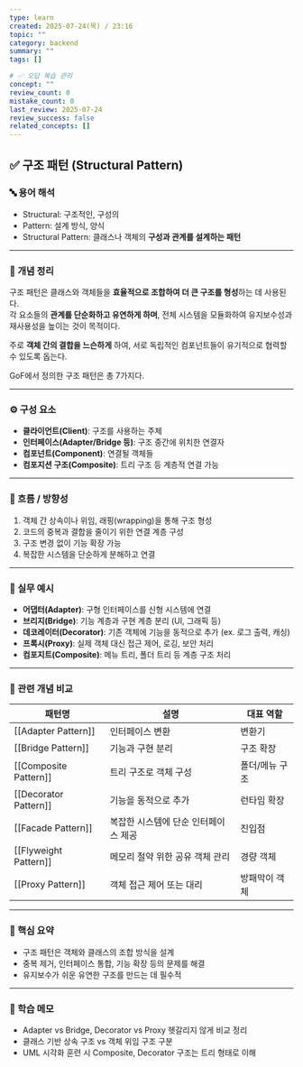```yaml
---
type: learn
created: 2025-07-24(목) / 23:16
topic: ""
category: backend
summary: ""
tags: []

# ✅ 오답 복습 관리
concept: ""
review_count: 0
mistake_count: 0
last_review: 2025-07-24
review_success: false
related_concepts: []
---
```

## ✅ 구조 패턴 (Structural Pattern)

### 🔤 용어 해석  
- Structural: 구조적인, 구성의  
- Pattern: 설계 방식, 양식  
- Structural Pattern: 클래스나 객체의 **구성과 관계를 설계하는 패턴**

---

### 📌 개념 정리  
구조 패턴은 클래스와 객체들을 **효율적으로 조합하여 더 큰 구조를 형성**하는 데 사용된다.  
각 요소들의 **관계를 단순화하고 유연하게 하며**, 전체 시스템을 모듈화하여 유지보수성과 재사용성을 높이는 것이 목적이다.

주로 **객체 간의 결합을 느슨하게** 하여, 서로 독립적인 컴포넌트들이 유기적으로 협력할 수 있도록 돕는다.

GoF에서 정의한 구조 패턴은 총 7가지다.

---

### ⚙️ 구성 요소  
- **클라이언트(Client)**: 구조를 사용하는 주체  
- **인터페이스(Adapter/Bridge 등)**: 구조 중간에 위치한 연결자  
- **컴포넌트(Component)**: 연결될 객체들  
- **컴포지션 구조(Composite)**: 트리 구조 등 계층적 연결 가능

---

### 🧭 흐름 / 방향성  
1. 객체 간 상속이나 위임, 래핑(wrapping)을 통해 구조 형성  
2. 코드의 중복과 결합을 줄이기 위한 연결 계층 구성  
3. 구조 변경 없이 기능 확장 가능  
4. 복잡한 시스템을 단순하게 분해하고 연결

---

### 💬 실무 예시  
- **어댑터(Adapter)**: 구형 인터페이스를 신형 시스템에 연결  
- **브리지(Bridge)**: 기능 계층과 구현 계층 분리 (UI, 그래픽 등)  
- **데코레이터(Decorator)**: 기존 객체에 기능을 동적으로 추가 (ex. 로그 출력, 캐싱)  
- **프록시(Proxy)**: 실제 객체 대신 접근 제어, 로깅, 보안 처리  
- **컴포지트(Composite)**: 메뉴 트리, 폴더 트리 등 계층 구조 처리

---

### 🔁 관련 개념 비교  
| 패턴명                   | 설명                   | 대표 역할    |
| --------------------- | -------------------- | -------- |
| [[Adapter Pattern]]   | 인터페이스 변환             | 변환기      |
| [[Bridge Pattern]]    | 기능과 구현 분리            | 구조 확장    |
| [[Composite Pattern]] | 트리 구조로 객체 구성         | 폴더/메뉴 구조 |
| [[Decorator Pattern]] | 기능을 동적으로 추가          | 런타임 확장   |
| [[Facade Pattern]]    | 복잡한 시스템에 단순 인터페이스 제공 | 진입점      |
| [[Flyweight Pattern]] | 메모리 절약 위한 공유 객체 관리   | 경량 객체    |
| [[Proxy Pattern]]             | 객체 접근 제어 또는 대리       | 방패막이 객체  |

---

### 🎯 핵심 요약  
- 구조 패턴은 객체와 클래스의 조합 방식을 설계  
- 중복 제거, 인터페이스 통합, 기능 확장 등의 문제를 해결  
- 유지보수가 쉬운 유연한 구조를 만드는 데 필수적

---

### 🧠 학습 메모  
- Adapter vs Bridge, Decorator vs Proxy 헷갈리지 않게 비교 정리  
- 클래스 기반 상속 구조 vs 객체 위임 구조 구분  
- UML 시각화 훈련 시 Composite, Decorator 구조는 트리 형태로 이해
